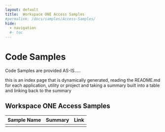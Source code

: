 ```yaml
---
layout: default
title:  Workspace ONE Access Samples
#permalink: /docs/samples/Access-Samples/
hide:
  - navigation
  #- toc
---
```


# Code Samples

Code Samples are provided AS-IS.....

this is an index page that is dynamically generated, reading the README.md for each application, utility or project and taking a summary built into a table and linking back to the summary




## Workspace ONE Access Samples
| Sample Name | Summary | Link |
| --- | --- | ---:|
|  |  |  |

